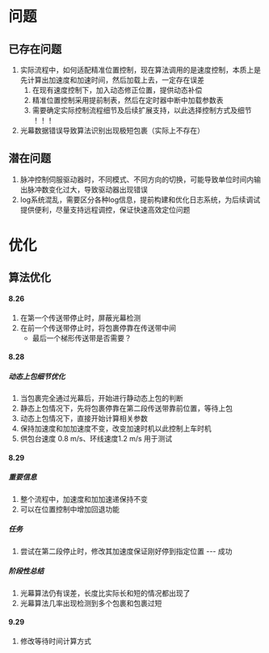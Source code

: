 # 问题
## 已存在问题
1. 实际流程中，如何适配精准位置控制，现在算法调用的是速度控制，本质上是先计算出加速度和加速时间，然后加载上去，一定存在误差
	1. 在现有速度控制下，加入动态修正位置，提供动态补偿
	2. 精准位置控制采用提前制表，然后在定时器中断中加载参数表
	3. 需要确定实际控制流程细节及后续扩展支持，以此选择控制方式及细节 ！！！
2. 光幕数据错误导致算法识别出现极短包裹（实际上不存在）

## 潜在问题
1. 脉冲控制伺服驱动器时，不同模式、不同方向的切换，可能导致单位时间内输出脉冲数变化过大，导致驱动器出现错误
2. log系统混乱，需要区分各种log信息，提前构建和优化日志系统，为后续调试提供便利，尽量支持远程调控，保证快速高效定位问题

# 优化
## 算法优化
#### 8.26
1. 在第一个传送带停止时，屏蔽光幕检测
2. 在前一个传送带停止时，将包裹停靠在传送带中间
	- 最后一个梯形传送带是否需要？
#### 8.28
##### 动态上包细节优化
1. 当包裹完全通过光幕后，开始进行静动态上包的判断
2. 静态上包情况下，先将包裹停靠在第二段传送带靠前位置，等待上包
3. 动态上包情况下，直接开始计算相关参数
4. 保持加速度和加加速度不变，改变加速时机以此控制上车时机
5. 供包台速度 0.8 m/s、环线速度1.2 m/s 用于测试

#### 8.29
##### 重要信息
1. 整个流程中，加速度和加加速递保持不变
2. 可以在位置控制中增加回退功能
##### 任务
1. 尝试在第二段停止时，修改其加速度保证刚好停到指定位置 --- 成功
##### 阶段性总结
1. 光幕算法仍有误差，长度比实际长和短的情况都出现了
2. 光幕算法几率出现检测到多个包裹和包裹过短

#### 9.29
1. 修改等待时间计算方式